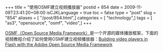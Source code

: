 +++
title = "使用OSMF建立视频播放器"
postid = 854
date = 2009-11-09T23:41:20+08:00
isCJKLanguage = true
toc = false
type = "post"
slug = "854"
aliases = [ "/post/854.html",]
categories = [ "technology",]
tags = [ "as3", "opensource", "osmf", "video",]
+++


[OSMF（Open Source Media
Framework）](http://www.opensourcemediaframework.com/)是一个开源的媒体播放框架，下面的视频教程介绍了如何使用OSMF建立视频播放器：[Building
video players in Flash with the Adobe Open Source Media
Framework](http://www.adobe.com/devnet/flash/articles/video_osmf.html)

